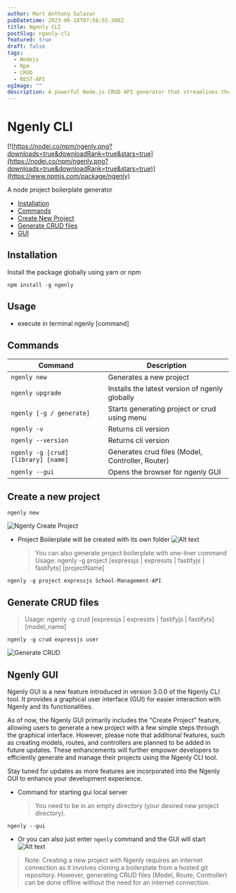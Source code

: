 ```yaml
---
author: Mart Anthony Salazar
pubDatetime: 2023-06-18T07:56:55.309Z
title: Ngenly CLI
postSlug: ngenly-cli
featured: true
draft: false
tags:
  - Nodejs
  - Npm
  - CRUD
  - REST-API
ogImage: ""
description: A powerful Node.js CRUD API generator that streamlines the development process by automating the creation of CRUD operations, enabling developers to focus on other aspects of their projects.
---
```


# Ngenly CLI

[![https://nodei.co/npm/ngenly.png?downloads=true&downloadRank=true&stars=true](https://nodei.co/npm/ngenly.png?downloads=true&downloadRank=true&stars=true)](https://www.npmjs.com/package/ngenly)

A node project boilerplate generator

- [Installation](#installation)
- [Commands](#commands)
- [Create New Project](#create-a-new-project)
- [Generate CRUD files](#generate-crud-files)
- [GUI](#ngenly-gui)

## Installation

Install the package globally using yarn or npm

```console
npm install -g ngenly
```

## Usage

- execute in terminal
  ngenly [command]

## Commands

| Command                             | Description                                      |
| ----------------------------------- | ------------------------------------------------ |
| `ngenly new`                        | Generates a new project                          |
| `ngenly upgrade`                    | Installs the latest version of ngenly globally   |
| `ngenly [-g / generate]`            | Starts generating project or crud using menu     |
| `ngenly -v`                         | Returns cli version                              |
| `ngenly --version`                  | Returns cli version                              |
| `ngenly -g [crud] [library] [name]` | Generates crud files (Model, Controller, Router) |
| `ngenly --gui`                      | Opens the browser for ngenly GUI                 |

## Create a new project

```console
ngenly new
```

![Ngenly Create Project](https://github.com/mart-anthony-stark/Ngenly-CLI/blob/main/image-1.png?raw=true)

- Project Boilerplate will be created with its own folder
  ![Alt text](https://github.com/mart-anthony-stark/Ngenly-CLI/blob/main/image-2.png?raw=true)
  > You can also generate project boilerplate with one-liner command
  > Usage: ngenly -g project [expressjs | expressts | fastifyjs | fastifyts] [projectName]

```console
ngenly -g project expressjs School-Management-API
```

## Generate CRUD files

> Usage: ngenly -g crud [expressjs | expressts | fastifyjs | fastifyts] [model_name]

```
ngenly -g crud expressjs user
```

![Generate CRUD](https://github.com/mart-anthony-stark/Ngenly-CLI/blob/main/image.png?raw=true)

## Ngenly GUI

Ngenly GUI is a new feature introduced in version 3.0.0 of the Ngenly CLI tool. It provides a graphical user interface (GUI) for easier interaction with Ngenly and its functionalities.

As of now, the Ngenly GUI primarily includes the "Create Project" feature, allowing users to generate a new project with a few simple steps through the graphical interface. However, please note that additional features, such as creating models, routes, and controllers are planned to be added in future updates. These enhancements will further empower developers to efficiently generate and manage their projects using the Ngenly CLI tool.

Stay tuned for updates as more features are incorporated into the Ngenly GUI to enhance your development experience.

- Command for starting gui local server
  > You need to be in an empty directory (your desired new project directory).

```
ngenly --gui
```

- Or you can also just enter `ngenly` command and the GUI will start
  ![Alt text](https://github.com/mart-anthony-stark/Ngenly-CLI/blob/main/image-3.png?raw=true)

> Note: Creating a new project with Ngenly requires an internet connection as it involves cloning a boilerplate from a hosted git repository. However, generating CRUD files (Model, Route, Controller) can be done offline without the need for an internet connection.
